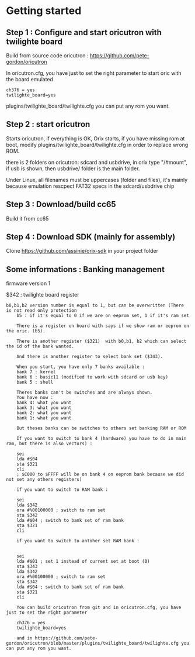 # Getting started

## Step 1 : Configure and start oricutron with twilighte board

Build from source code oricutron : https://github.com/pete-gordon/oricutron

In oricutron.cfg, you have just to set the right parameter to start oric with the board emulated

``` ca65
ch376 = yes
twilighte_board=yes
```

plugins/twilighte_board/twilighte.cfg you can put any rom you want.

## Step 2 : start oricutron

Starts oricutron, if everything is OK, Orix starts, if you have missing rom at boot, modify plugins/twilighte_board/twilighte.cfg in order to replace wrong ROM.

there is 2 folders on oricutron: sdcard and usbdrive, in orix type "/#mount", if usb is shown, then usbdrive/ folder is the main folder.

Under Linux, all filenames must be uppercases (folder and files), it's mainly because emulation rescpect FAT32 specs in the sdcard/usbdrive chip

## Step 3 : Download/build cc65

Build it from cc65

## Step 4 : Download SDK  (mainly for assembly)

Clone https://github.com/assinie/orix-sdk in your project folder 


## Some informations : Banking management

firmware version 1


$342 : twilighte board register

    b0,b1,b2 version number is equal to 1, but can be overwritten (There is not read only protection
	    b5 : if it's equal to 0 if we are on eeprom set, 1 if it's ram set

		There is a register on board with says if we show ram or eeprom on the oric. (b5).

		There is another register ($321)  with b0,b1, b2 which can select the id of the bank wanted.

		And there is another register to select bank set ($343).

		When you start, you have only 7 banks available :
		bank 7 : kernel
		bank 6 : basic11 (modified to work with sdcard or usb key)
		bank 5 : shell

		Theres banks can't be switches and are always shown.
		You have now :
		bank 4: what you want
		bank 3: what you want
		bank 2: what you want
		bank 1: what you want

		But theses banks can be switches to others set banking RAM or ROM

		If you want to switch to bank 4 (hardware) you have to do in main ram, but there is also vectors) :

		sei
		lda #$04
		sta $321
		cli
		; $C000 to $FFFF will be on bank 4 on eeprom bank because we did not set any others registers)

		if you want to switch to RAM bank :

		sei
		lda $342
		ora #%00100000 ; switch to ram set
		sta $342
		lda #$04 ; switch to bank set of ram bank
		sta $321
		cli

		if you want to switch to antoher set RAM bank :


		sei
		lda #$01 ; set 1 instead of current set at boot (0)
		sta $343
		lda $342
		ora #%00100000 ; switch to ram set
		sta $342
		lda #$04 ; switch to bank set of ram bank
		sta $321
		cli

		You can build oricutron from git and in oricutron.cfg, you have just to set the right parameter

		ch376 = yes
		twilighte_board=yes

		and in https://github.com/pete-gordon/oricutron/blob/master/plugins/twilighte_board/twilighte.cfg you can put any rom you want.
